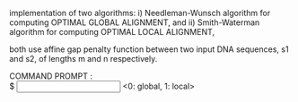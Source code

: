  implementation of two algorithms:
i) Needleman-Wunsch algorithm for computing OPTIMAL GLOBAL ALIGNMENT, and
ii) Smith-Waterman algorithm for computing OPTIMAL LOCAL ALIGNMENT,

both use affine gap penalty function between two input DNA sequences, s1 and s2, of lengths m and n respectively. 

COMMAND PROMPT :  
$ <executable name> <input file containing both s1 and s2> <0: global, 1: local> <path to parameters config file>

